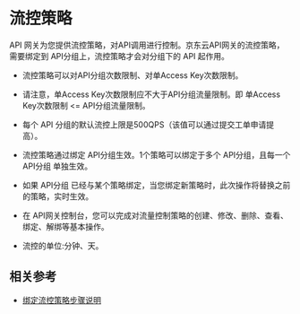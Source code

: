 # 流控策略

API 网关为您提供流控策略，对API调用进行控制。京东云API网关的流控策略，需要绑定到 API分组上，流控策略才会对分组下的 API 起作用。

- 流控策略可以对API分组次数限制、对单Access Key次数限制。

- 请注意，单Access Key次数限制应不大于API分组流量限制。即 单Access Key次数限制 <= API分组流量限制。

- 每个 API 分组的默认流控上限是500QPS（该值可以通过提交工单申请提高）。

- 流控策略通过绑定 API分组生效。1个策略可以绑定于多个 API分组，且每一个 API分组 单独生效。

- 如果 API分组 已经与某个策略绑定，当您绑定新策略时，此次操作将替换之前的策略，实时生效。

- 在 API网关控制台，您可以完成对流量控制策略的创建、修改、删除、查看、绑定、解绑等基本操作。

- 流控的单位:分钟、天。


## 相关参考

- [绑定流控策略步骤说明](../Operation-Guide/Create-Stream/Create-Stream.md)
